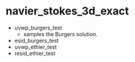 # navier_stokes_3d_exact

- uvwp_burgers_test
  - samples the Burgers solution.
- esid_burgers_test
- uvwp_ethier_test
- resid_ethier_test
